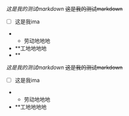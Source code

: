 _这是我的测试markdown_
~~这是我的测试markdown~~
- [ ] 这是我ima
- *  劳动地地地
- **工地地地地
- **


_这是我的测试markdown_
~~这是我的测试markdown~~
- [ ] 这是我ima
- *  劳动地地地
- **工地地地地